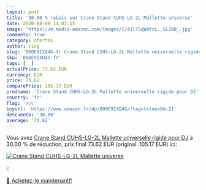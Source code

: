 ```yaml
---
layout: post
title: '30.00 % rabais sur Crane Stand CUHS-LG-2L Mallette universe'
date: 2020-08-09 14:03:15
image: 'https://m.media-amazon.com/images/I/41l7SqW4tcL._SL200_.jpg'
comments: true
category: ofertas
author: ring
slug: 'B00E9IXQ4G-fr Crane Stand CUHS-LG-2L Mallette universelle rigide pour DJ'
sku: 'B00E9IXQ4G-fr'
tags: [  ]
actualPrice: 73.62 EUR
currency: EUR
price: 73.62
comparePrice: 105.17 EUR
prodname: 'Crane Stand CUHS-LG-2L Mallette universelle rigide pour DJ'
country: 'fr'
flag: '🇫🇷'
buyurl: 'https://www.amazon.fr/dp/B00E9IXQ4G/?tag=tolees0d-21'
descuento: '30.00'
average: '73.62'
---
```


Vous avez [Crane Stand CUHS-LG-2L Mallette universelle rigide pour DJ](https://www.amazon.fr/dp/B00E9IXQ4G/?tag=tolees0d-21)  à  30.00 % de réduction, prix final  73.62 EUR (original: 105.17 EUR) ici:

[![Crane Stand CUHS-LG-2L Mallette universe](https://m.media-amazon.com/images/I/41l7SqW4tcL._SL200_.jpg)](https://www.amazon.fr/dp/B00E9IXQ4G/?tag=tolees0d-21)

ℹ️:


[🛒 Achetez-le maintenant!!](https://www.amazon.fr/dp/B00E9IXQ4G/?tag=tolees0d-21)
